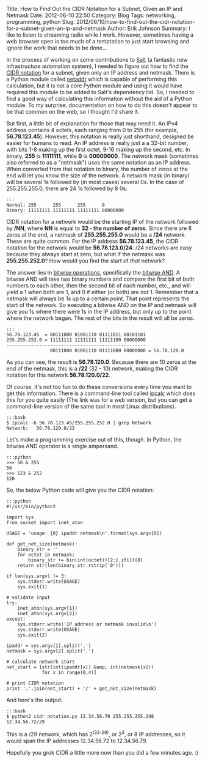 Title: How to Find Out the CIDR Notation for a Subnet, Given an IP and Netmask
Date: 2012-06-10 22:50
Category: Blog
Tags: networking, programming, python
Slug: 2012/06/10/how-to-find-out-the-cidr-notation-for-a-subnet-given-an-ip-and-netmask
Author: Erik Johnson
Summary: I like to listen to streaming radio while I work. However, sometimes having a web browser open is too much of a temptation to just start browsing and ignore the work that needs to be done...

In the process of working on some contributions to
[Salt](http://github.com/saltstack/salt) (a fantastic new infrastructure
automation system), I needed to figure out how to find the [CIDR
notation](http://en.wikipedia.org/wiki/CIDR_notation) for a subnet, given only
an IP address and netmask. There is a Python module called
[netaddr](http://pypi.python.org/pypi/netaddr/) which is capable of performing
this calculation, but it is not a core Python module and using it would have
required this module to be added to Salt's dependency list. So, I needed to
find a good way of calculating this information without the aid of a Python
module. To my surprise, documentation on how to do this doesn't appear to be
that common on the web, so I thought I'd share it.

But first, a little bit of explanation for those that may need it. An IPv4
address contains 4 octets, each ranging from 0 to 255 (for example,
**56.78.123.45**). However, this notation is really just shorthand, designed be
easier for humans to read. An IP address is really just a a 32-bit number, with
bits 1-8 making up the first octet, 9-16 making up the second, etc. In binary,
**255** is **11111111**, while **0** is **00000000**. The network mask
(sometimes also referred to as a "netmask") uses the same notation as an IP
address. When converted from that notation to binary, the number of zeros at
the end will let you know the size of the network. A network mask (in binary)
will be several 1s followed by (in most cases) several 0s. In the case of
255.255.255.0, there are 24 1s followed by 8 0s:

    :::
    Normal: 255      255      255      0
    Binary: 11111111 11111111 11111111 00000000

CIDR notation for a network would be the starting IP of the network followed by
**/NN**, where **NN** is equal to **32 - the number of zeros**. Since there are
8 zeros at the end, a netmask of **255.255.255.0** would be a **/24** network.
These are quite common. For the IP address **56.78.123.45**, the CIDR notation
for the network would be **56.78.123.0/24**. /24 networks are easy because they
always start at zero, but what if the netmask was **255.255.252.0**? How would
you find the start of *that* network?

The answer lies in [bitwise
operations](http://en.wikipedia.org/wiki/Bitwise_operation), specifically the
[bitwise AND](http://en.wikipedia.org/wiki/Bitwise_operation#AND). A bitwise
AND will take two binary numbers and compare the first bit of both numbers to
each other, then the second bit of each number, etc., and will yield a 1 when
both are 1, and 0 if either (or both) are *not* 1. Remember that a netmask will
always be 1s up to a certain point. That point represents the start of the
network. So executing a bitwise AND on the IP and netmask will give you 1s
where there were 1s in the IP address, but only up to the point where the
network began. The rest of the bits in the result will all be zeros.

    :::
    56.78.123.45  = 00111000 01001110 01111011 00101101
    255.255.252.0 = 11111111 11111111 11111100 00000000
    ---------------------------------------------------
                    00111000 01001110 01111000 00000000 = 56.78.120.0

As you can see, the result is **56.78.120.0**. Because there are 10 zeros at
the end of the netmask, this is a **/22** (32 - 10) network, making the CIDR
notation for this network **56.78.120.0/22**.

Of course, it's not too fun to do these conversions every time you want to get
this information. There is a command-line tool called
[ipcalc](http://jodies.de/ipcalc) which does this for you quite easily (The
link was for a web version, but you can get a command-line version of the same
tool in most Linux distributions).

    :::bash
    $ ipcalc -b 56.78.123.45/255.255.252.0 | grep Network
    Network:   56.78.120.0/22

Let's make a programming exercise out of this, though. In Python, the bitwise
AND operator is a single ampersand.

    :::python
    >>> 56 & 255
    56
    >>> 123 & 252
    120

So, the below Python code will give you the CIDR notation:

    :::python
    #!/usr/bin/python2

    import sys
    from socket import inet_aton

    USAGE = 'usage: {0} ipaddr netmask\n'.format(sys.argv[0])

    def get_net_size(netmask):
        binary_str = ''
        for octet in netmask:
            binary_str += bin(int(octet))[2:].zfill(8)
        return str(len(binary_str.rstrip('0')))

    if len(sys.argv) != 3:
        sys.stderr.write(USAGE)
        sys.exit(1)

    # validate input
    try:
        inet_aton(sys.argv[1])
        inet_aton(sys.argv[2])
    except:
        sys.stderr.write('IP address or netmask invalid\n')
        sys.stderr.write(USAGE)
        sys.exit(2)

    ipaddr = sys.argv[1].split('.')
    netmask = sys.argv[2].split('.')

    # calculate network start
    net_start = [str(int(ipaddr[x]) &amp; int(netmask[x]))
                 for x in range(0,4)]

    # print CIDR notation
    print '.'.join(net_start) + '/' + get_net_size(netmask)

And here's the output:

    :::bash
    $ python2 cidr_notation.py 12.34.56.78 255.255.255.248
    12.34.56.72/29

This is a /29 network, which has 2<sup>(32-29)</sup>, or 2<sup>3</sup>, or 8 IP
addresses, so it would span the IP addresses 12.34.56.72 to 12.34.56.79.

Hopefully you grok CIDR a little more now than you did a few minutes ago. :)
